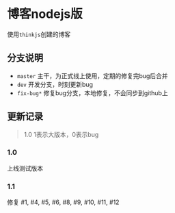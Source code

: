 # 博客nodejs版

使用`thinkjs`创建的博客


## 分支说明

* `master` 主干，为正式线上使用，定期的修复完bug后合并
* `dev` 开发分支，时刻更新bug
* `fix-bug*` 修复bug分支，本地修复，不会同步到github上


## 更新记录

> 1.0 1表示大版本，0表示bug

### 1.0

上线测试版本

### 1.1

修复 #1, #4, #5, #6, #8, #9, #10, #11, #12
